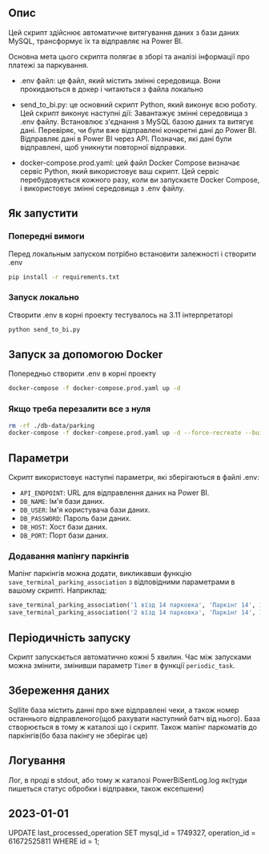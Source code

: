 
## Опис
Цей скрипт здійснює автоматичне витягування даних з бази даних MySQL, трансформує їх та відправляє на Power BI. 

Основна мета цього скрипта полягає в зборі та аналізі інформації про платежі за паркування.

* .env файл: це файл, який містить змінні середовища. Вони прокидаються в докер і читаються з файла локально

* send_to_bi.py: це основний скрипт Python, який виконує всю роботу. Цей скрипт виконує наступні дії: Завантажує змінні середовища з .env файлу.
Встановлює з'єднання з MySQL базою даних та витягує дані.
Перевіряє, чи були вже відправлені конкретні дані до Power BI.
Відправляє дані в Power BI через API.
Позначає, які дані були відправлені, щоб уникнути повторної відправки.

* docker-compose.prod.yaml: цей файл Docker Compose визначає сервіс Python, який використовує ваш скрипт. Цей сервіс перебудовується кожного разу, коли ви запускаєте Docker Compose, і використовує змінні середовища з .env файлу.

## Як запустити

### Попередні вимоги
Перед локальным запуском потрібно встановити залежності і створити .env
```bash
pip install -r requirements.txt
```

### Запуск локально
Cтворити .env в корні проекту тестувалось на 3.11 інтерпретаторі

```bash
python send_to_bi.py
```

## Запуск за допомогою Docker
Попередньо створити .env в корні проекту
```bash
docker-compose -f docker-compose.prod.yaml up -d
```

### Якщо треба перезалити все з нуля

```bash
rm -rf ./db-data/parking
docker-compose -f docker-compose.prod.yaml up -d --force-recreate --build
```
## Параметри
Скрипт використовує наступні параметри, які зберігаються в файлі .env:

- `API_ENDPOINT`: URL для відправлення даних на Power BI.
- `DB_NAME`: Ім'я бази даних.
- `DB_USER`: Ім'я користувача бази даних.
- `DB_PASSWORD`: Пароль бази даних.
- `DB_HOST`: Хост бази даних.
- `DB_PORT`: Порт бази даних.

### Додавання мапінгу паркінгів
Мапінг паркінгів можна додати, викликавши функцію `save_terminal_parking_association` з відповідними параметрами в вашому скрипті. Наприклад:

```python
save_terminal_parking_association('1 вїзд 14 парковка', 'Паркінг 14', 12)
save_terminal_parking_association('2 вїзд 14 парковка', 'Паркінг 14', 13)
```

## Періодичність запуску
Скрипт запускається автоматично кожні 5 хвилин. Час між запусками можна змінити, змінивши параметр `Timer` в функції `periodic_task`.

## Збереження даних
Sqllite база містить данні про вже відправлені чеки, а також номер останнього відправленого(щоб рахувати наступний батч від нього). База створюється в тому ж каталозі що і скрипт. Також мапінг паркоматів до паркінгів(бо база пакінгу не зберігає це)

## Логування
Лог, в проді в stdout, або тому ж каталозі PowerBiSentLog.log як(туди пишеться статус обробки і відправки, також ексепшени)

## 2023-01-01
UPDATE last_processed_operation SET mysql_id = 1749327, operation_id = 61672525811 WHERE id = 1;